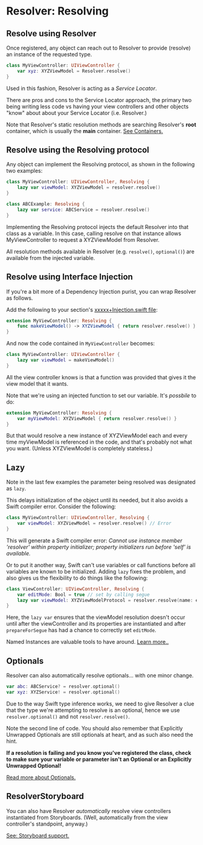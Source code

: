 #  Resolver: Resolving

## Resolve using Resolver

Once registered, any object can reach out to Resolver to provide (resolve) an instance of the requested type.

```swift
class MyViewController: UIViewController {
    var xyz: XYZViewModel = Resolver.resolve()
}
```

Used in this fashion, Resolver is acting as a *Service Locator*.

There are pros and cons to the Service Locator approach, the primary two being writing less code vs having your view controllers and other objects "know" about about your Service Locator (i.e. Resolver.)

Note that Resolver's static resolution methods are searching Resolver's **root** container, which is usually the **main** container. [See Containers.](Containers.md)

## Resolve using the Resolving protocol

Any object can implement the Resolving protocol, as shown in the following two examples:

```swift
class MyViewController: UIViewController, Resolving {
    lazy var viewModel: XYZViewModel = resolver.resolve()
}

class ABCExample: Resolving {
    lazy var service: ABCService = resolver.resolve()
}
```

Implementing the Resolving protocol injects the default Resolver into that class as a variable. In this case, calling resolve on that instance allows MyViewController to request a XYZViewModel from Resolver.

All resolution methods available in Resolver (e.g. `resolve()`, `optional()`) are available from the injected variable.


## Resolve using Interface Injection

If you're a bit more of a Dependency Injection purist, you can wrap Resolver as follows.

Add the following to your section's [xxxxx+Injection.swift file](Registration.md#files):

```swift
extension MyViewController: Resolving {
    func makeViewModel() -> XYZViewModel { return resolver.resolve() }
}
```

And now the code contained in  `MyViewController` becomes:

```swift
class MyViewController: UIViewController {
    lazy var viewModel = makeViewModel()
}
```

All the view controller knows is that a function was provided that gives it the view model that it wants.

Note that we're using an injected function to set our variable. It's *possbile* to do:

```swift
extension MyViewController: Resolving {
    var myViewModel: XYZViewModel { return resolver.resolve() }
}
```

But that would resolve a new instance of XYZViewModel each and every time myViewModel is referenced in the code, and that's probably not what you want. (Unless XYZViewModel is completely stateless.)

## Lazy

Note in the last few examples the parameter being resolved was designated as `lazy`.

This delays initialization of the object until its needed, but it also avoids a Swift compiler error. Consider the following:

```swift
class MyViewController: UIViewController, Resolving {
    var viewModel: XYZViewModel = resolver.resolve() // Error
}
```

This will generate a Swift compiler error: *Cannot use instance member 'resolver' within property initializer; property initializers run before 'self' is available.*

Or to put it another way, Swift can't use variables or call functions before all variables are known to be initialized. Adding `lazy` fixes the problem, and also gives us the flexibility to do things like the following:

```swift
class ViewController: UIViewController, Resolving {
    var editMode: Bool = true // set by calling segue
    lazy var viewModel: XYZViewModelProtocol = resolver.resolve(name: editMode ? "edit" : "add")
}
```

Here, the `lazy var` ensures that the viewModel resolution doesn't occur until after the viewController and its properties are instantiated and after `prepareForSegue` has had a chance to correctly set `editMode`.

Named Instances are valuable tools to have around. [Learn more..](Names.md)

## Optionals

Resolver can also automatically resolve optionals... with one minor change.

```swift
var abc: ABCService? = resolver.optional()
var xyz: XYZService! = resolver.optional()
```

Due to the way Swift type inference works, we need to give Resolver a clue that the type we're attempting to resolve is an optional, hence we use `resolver.optional()` and not `resolver.resolve()`.

Note the second line of code. You should also remember that Explicitly Unwrapped Optionals are still optionals at heart, and as such also need the hint.

**If a resolution is failing and you know you've registered the class, check to make sure your variable or parameter isn't an Optional or an Explicitly Unwrapped Optional!**

[Read more about Optionals.](Optionals.md)


## ResolverStoryboard

You can also have Resolver *automatically* resolve view controllers instantiated from Storyboards. (Well, automatically from the view controller's standpoint, anyway.)

[See: Storyboard support.](Storyboards.md)
